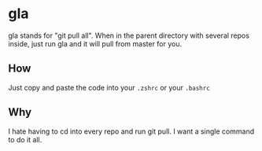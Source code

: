 # gla

gla stands for "git pull all". When in the parent directory with several repos inside, just run gla and it will pull from master for you.

## How

Just copy and paste the code into your `.zshrc` or your `.bashrc`

## Why

I hate having to cd into every repo and run git pull. I want a single command to do it all.
